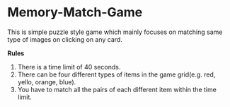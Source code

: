 # Memory-Match-Game

This is simple puzzle style game which mainly focuses on matching same type of images on clicking on any card. 

**Rules**
1. There is a time limit of 40 seconds.
2. There can be four different types of items in the game grid(e.g. red, yello, orange, blue).
3. You have to match all the pairs of each different item within the time limit.
